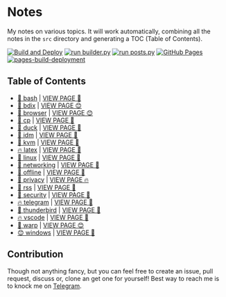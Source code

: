 # Notes

My notes on various topics. It will work automatically, combining all the notes in the `src` directory and generating a TOC (Table of Contents).

[![Build and Deploy](https://github.com/SharafatKarim/notes/actions/workflows/action.yml/badge.svg)](https://github.com/SharafatKarim/notes/actions/workflows/action.yml)
[![run builder.py](https://github.com/SharafatKarim/notes/actions/workflows/action.yml/badge.svg)](https://github.com/SharafatKarim/notes/actions/workflows/action.yml)
[![run posts.py](https://github.com/SharafatKarim/notes/actions/workflows/posts.yml/badge.svg)](https://github.com/SharafatKarim/notes/actions/workflows/posts.yml)
[![GitHub Pages](https://github.com/SharafatKarim/notes/actions/workflows/gh-pages.yml/badge.svg)](https://github.com/SharafatKarim/notes/actions/workflows/gh-pages.yml)
[![pages-build-deployment](https://github.com/SharafatKarim/notes/actions/workflows/pages/pages-build-deployment/badge.svg)](https://github.com/SharafatKarim/notes/actions/workflows/pages/pages-build-deployment)


## Table of Contents

- [🤖 bash](src/bash.md) | <a href='https://sharafat.is-a.dev/notes/bash' target='_blank'>VIEW PAGE 👾</a>
- [👾 bdix](src/bdix.md) | <a href='https://sharafat.is-a.dev/notes/bdix' target='_blank'>VIEW PAGE 😊</a>
- [🚀 browser](src/browser.md) | <a href='https://sharafat.is-a.dev/notes/browser' target='_blank'>VIEW PAGE 😊</a>
- [🌈 cp](src/cp.md) | <a href='https://sharafat.is-a.dev/notes/cp' target='_blank'>VIEW PAGE 🌈</a>
- [👾 duck](src/duck.md) | <a href='https://sharafat.is-a.dev/notes/duck' target='_blank'>VIEW PAGE 🌈</a>
- [🌟 idm](src/idm.md) | <a href='https://sharafat.is-a.dev/notes/idm' target='_blank'>VIEW PAGE 🤖</a>
- [👾 kvm](src/kvm.md) | <a href='https://sharafat.is-a.dev/notes/kvm' target='_blank'>VIEW PAGE 🎉</a>
- [🔥 latex](src/latex.md) | <a href='https://sharafat.is-a.dev/notes/latex' target='_blank'>VIEW PAGE 🎸</a>
- [🍕 linux](src/linux.md) | <a href='https://sharafat.is-a.dev/notes/linux' target='_blank'>VIEW PAGE 🌟</a>
- [🤖 networking](src/networking.md) | <a href='https://sharafat.is-a.dev/notes/networking' target='_blank'>VIEW PAGE 🎉</a>
- [🍕 offline](src/offline.md) | <a href='https://sharafat.is-a.dev/notes/offline' target='_blank'>VIEW PAGE 🎉</a>
- [🎸 privacy](src/privacy.md) | <a href='https://sharafat.is-a.dev/notes/privacy' target='_blank'>VIEW PAGE 🔥</a>
- [👾 rss](src/rss.md) | <a href='https://sharafat.is-a.dev/notes/rss' target='_blank'>VIEW PAGE 🎸</a>
- [🌟 security](src/security.md) | <a href='https://sharafat.is-a.dev/notes/security' target='_blank'>VIEW PAGE 👾</a>
- [🔥 telegram](src/telegram.md) | <a href='https://sharafat.is-a.dev/notes/telegram' target='_blank'>VIEW PAGE 🤖</a>
- [🍕 thunderbird](src/thunderbird.md) | <a href='https://sharafat.is-a.dev/notes/thunderbird' target='_blank'>VIEW PAGE 🤖</a>
- [🔥 vscode](src/vscode.md) | <a href='https://sharafat.is-a.dev/notes/vscode' target='_blank'>VIEW PAGE 🌈</a>
- [🎉 warp](src/warp.md) | <a href='https://sharafat.is-a.dev/notes/warp' target='_blank'>VIEW PAGE 😊</a>
- [😊 windows](src/windows.md) | <a href='https://sharafat.is-a.dev/notes/windows' target='_blank'>VIEW PAGE 👾</a>

## Contribution

Though not anything fancy, but you can feel free to create an issue, pull request, discuss or, clone an get one for yourself!
Best way to reach me is to knock me on [Telegram](https://t.me/SharafatKarim).

